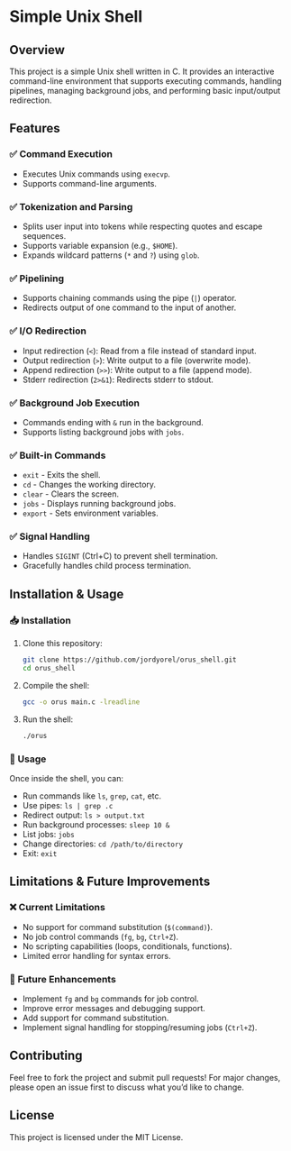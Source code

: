 # Simple Unix Shell

## Overview
This project is a simple Unix shell written in C. It provides an interactive command-line environment that supports executing commands, handling pipelines, managing background jobs, and performing basic input/output redirection.

## Features

### ✅ Command Execution
- Executes Unix commands using `execvp`.
- Supports command-line arguments.

### ✅ Tokenization and Parsing
- Splits user input into tokens while respecting quotes and escape sequences.
- Supports variable expansion (e.g., `$HOME`).
- Expands wildcard patterns (`*` and `?`) using `glob`.

### ✅ Pipelining
- Supports chaining commands using the pipe (`|`) operator.
- Redirects output of one command to the input of another.

### ✅ I/O Redirection
- Input redirection (`<`): Read from a file instead of standard input.
- Output redirection (`>`): Write output to a file (overwrite mode).
- Append redirection (`>>`): Write output to a file (append mode).
- Stderr redirection (`2>&1`): Redirects stderr to stdout.

### ✅ Background Job Execution
- Commands ending with `&` run in the background.
- Supports listing background jobs with `jobs`.

### ✅ Built-in Commands
- `exit` - Exits the shell.
- `cd` - Changes the working directory.
- `clear` - Clears the screen.
- `jobs` - Displays running background jobs.
- `export` - Sets environment variables.

### ✅ Signal Handling
- Handles `SIGINT` (Ctrl+C) to prevent shell termination.
- Gracefully handles child process termination.

## Installation & Usage
### 📥 Installation
1. Clone this repository:
   ```sh
   git clone https://github.com/jordyorel/orus_shell.git
   cd orus_shell
   ```
2. Compile the shell:
   ```sh
   gcc -o orus main.c -lreadline
   ```
3. Run the shell:
   ```sh
   ./orus
   ```

### 📌 Usage
Once inside the shell, you can:
- Run commands like `ls`, `grep`, `cat`, etc.
- Use pipes: `ls | grep .c`
- Redirect output: `ls > output.txt`
- Run background processes: `sleep 10 &`
- List jobs: `jobs`
- Change directories: `cd /path/to/directory`
- Exit: `exit`

## Limitations & Future Improvements
### ❌ Current Limitations
- No support for command substitution (`$(command)`).
- No job control commands (`fg`, `bg`, `Ctrl+Z`).
- No scripting capabilities (loops, conditionals, functions).
- Limited error handling for syntax errors.

### 🚀 Future Enhancements
- Implement `fg` and `bg` commands for job control.
- Improve error messages and debugging support.
- Add support for command substitution.
- Implement signal handling for stopping/resuming jobs (`Ctrl+Z`).

## Contributing
Feel free to fork the project and submit pull requests! For major changes, please open an issue first to discuss what you’d like to change.

## License
This project is licensed under the MIT License.


